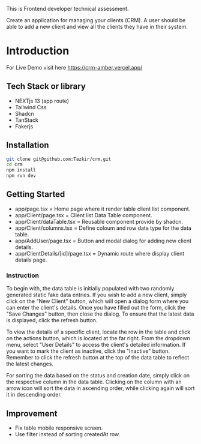 This is Frontend developer technical assessment.

Create an application for managing your clients (CRM). A user should be able to add a new
client and view all the clients they have in their system.

# Introduction

For Live Demo visit here https://crm-amber.vercel.app/

## Tech Stack or library

- NEXTjs 13 (app route)
- Tailwind Css
- Shadcn
- TanStack
- Fakerjs

## Installation

```bash
git clone git@github.com:Tazkir/crm.git
cd crm
npm install
npm run dev
```

## Getting Started

- app/page.tsx = Home page where it render table client list component.
- app/Client/page.tsx = Client list Data Table component.
- app/Client/dataTable.tsx = Reusable component provide by shadcn.
- app/Client/columns.tsx = Define coloum and row data type for the data table.
- app/AddUser/page.tsx = Button and modal dialog for adding new client details.
- app/ClientDetails/[id]/page.tsx = Dynamic route where display client details page.

### Instruction

To begin with, the data table is initially populated with two randomly generated static fake data entries. If you wish to add a new client, simply click on the "New Client" button, which will open a dialog form where you can enter the client's details. Once you have filled out the form, click the "Save Changes" button, then close the dialog. To ensure that the latest data is displayed, click the refresh button.

To view the details of a specific client, locate the row in the table and click on the actions button, which is located at the far right. From the dropdown menu, select "User Details" to access the client's detailed information. If you want to mark the client as inactive, click the "Inactive" button. Remember to click the refresh button at the top of the data table to reflect the latest changes.

For sorting the data based on the status and creation date, simply click on the respective column in the data table. Clicking on the column with an arrow icon will sort the data in ascending order, while clicking again will sort it in descending order.

## Improvement

- Fix table mobile responsive screen.
- Use filter instead of sorting createdAt row.
